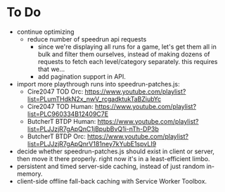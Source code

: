 # To Do

- continue optimizing
  - reduce number of speedrun api requests
    - since we're displaying all runs for a game, let's get them all in bulk
      and filter them ourselves, instead of making dozens of requests to fetch
      each level/category separately. this requires that we...
    - add pagination support in API.
- import more playthrough runs into speedrun-patches.js:
  - Cire2047 TOD Orc:
    <https://www.youtube.com/playlist?list=PLumTHdkN2x_nwV_rcgadktukTaBZiubYc>
  - Cire2047 TOD Human:
    <https://www.youtube.com/playlist?list=PLC960334B12409C7E>
  - ButcherT BTDP Human:
    <https://www.youtube.com/playlist?list=PLJJzjR7gApQnC1jBpubBvQ1i-nTh-DP3b>
  - ButcherT BTDP Orc:
    <https://www.youtube.com/playlist?list=PLJJzjR7gApQnrV181ney7kYubE1spvLI9>
- decide whether speedrun-patches.js should exist in client or server, then
  move it there properly. right now it's in a least-efficient limbo.
- persistent and timed server-side caching, instead of just random in-memory.
- client-side offline fall-back caching with Service Worker Toolbox.
